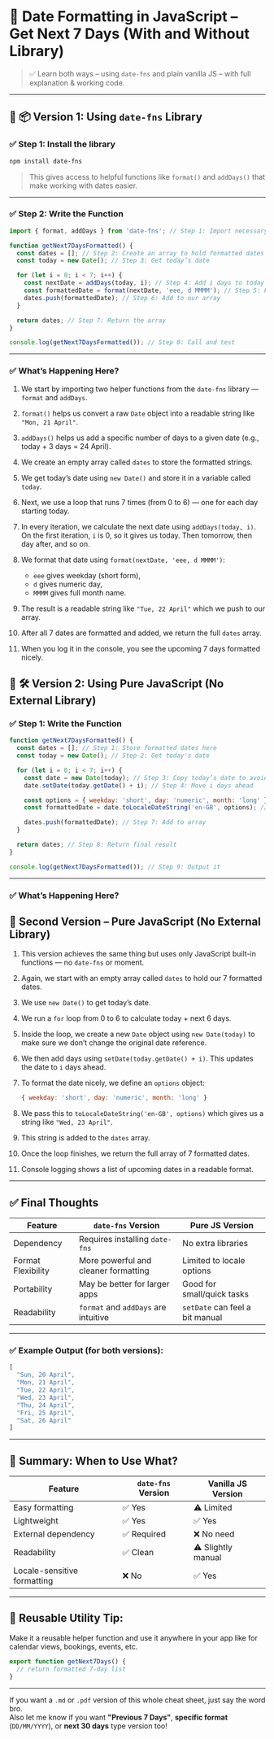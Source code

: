 

# 📅 **Date Formatting in JavaScript – Get Next 7 Days (With and Without Library)**

> ✅ Learn both ways – using `date-fns` and plain vanilla JS – with full explanation & working code.

---

## 🔷 **📦 Version 1: Using `date-fns` Library**

### ✅ Step 1: Install the library

```bash
npm install date-fns
```

> This gives access to helpful functions like `format()` and `addDays()` that make working with dates easier.

---

### ✅ Step 2: Write the Function

```js
import { format, addDays } from 'date-fns'; // Step 1: Import necessary functions

function getNext7DaysFormatted() {
  const dates = []; // Step 2: Create an array to hold formatted dates
  const today = new Date(); // Step 3: Get today’s date

  for (let i = 0; i < 7; i++) {
    const nextDate = addDays(today, i); // Step 4: Add i days to today
    const formattedDate = format(nextDate, 'eee, d MMMM'); // Step 5: Format like "Mon, 21 April"
    dates.push(formattedDate); // Step 6: Add to our array
  }

  return dates; // Step 7: Return the array
}

console.log(getNext7DaysFormatted()); // Step 8: Call and test
```

---

### ✅ What’s Happening Here?

1. We start by importing two helper functions from the `date-fns` library — `format` and `addDays`.

2. `format()` helps us convert a raw `Date` object into a readable string like `"Mon, 21 April"`.

3. `addDays()` helps us add a specific number of days to a given date (e.g., today + 3 days = 24 April).

4. We create an empty array called `dates` to store the formatted strings.

5. We get today’s date using `new Date()` and store it in a variable called `today`.

6. Next, we use a loop that runs 7 times (from 0 to 6) — one for each day starting today.

7. In every iteration, we calculate the next date using `addDays(today, i)`. On the first iteration, `i` is 0, so it gives us today. Then tomorrow, then day after, and so on.

8. We format that date using `format(nextDate, 'eee, d MMMM')`:
   - `eee` gives weekday (short form),
   - `d` gives numeric day,
   - `MMMM` gives full month name.

9. The result is a readable string like `"Tue, 22 April"` which we push to our array.

10. After all 7 dates are formatted and added, we return the full `dates` array.

11. When you log it in the console, you see the upcoming 7 days formatted nicely.






## 🔷 **🛠️ Version 2: Using Pure JavaScript (No External Library)**

### ✅ Step 1: Write the Function

```js
function getNext7DaysFormatted() {
  const dates = []; // Step 1: Store formatted dates here
  const today = new Date(); // Step 2: Get today's date

  for (let i = 0; i < 7; i++) {
    const date = new Date(today); // Step 3: Copy today’s date to avoid mutation
    date.setDate(today.getDate() + i); // Step 4: Move i days ahead

    const options = { weekday: 'short', day: 'numeric', month: 'long' }; // Step 5: Format config
    const formattedDate = date.toLocaleDateString('en-GB', options); // Step 6: Format to "Wed, 24 April"

    dates.push(formattedDate); // Step 7: Add to array
  }

  return dates; // Step 8: Return final result
}

console.log(getNext7DaysFormatted()); // Step 9: Output it
```

---

### ✅ What’s Happening Here?


## 🔹 **Second Version – Pure JavaScript (No External Library)**

1. This version achieves the same thing but uses only JavaScript built-in functions — no `date-fns` or moment.

2. Again, we start with an empty array called `dates` to hold our 7 formatted dates.

3. We use `new Date()` to get today’s date.

4. We run a `for` loop from 0 to 6 to calculate today + next 6 days.

5. Inside the loop, we create a new `Date` object using `new Date(today)` to make sure we don’t change the original date reference.

6. We then add days using `setDate(today.getDate() + i)`. This updates the date to `i` days ahead.

7. To format the date nicely, we define an `options` object:
   ```js
   { weekday: 'short', day: 'numeric', month: 'long' }
   ```

8. We pass this to `toLocaleDateString('en-GB', options)` which gives us a string like `"Wed, 23 April"`.

9. This string is added to the `dates` array.

10. Once the loop finishes, we return the full array of 7 formatted dates.

11. Console logging shows a list of upcoming dates in a readable format.

---

## ✅ Final Thoughts

| Feature | `date-fns` Version | Pure JS Version |
|--------|---------------------|-----------------|
| Dependency | Requires installing `date-fns` | No extra libraries |
| Format Flexibility | More powerful and cleaner formatting | Limited to locale options |
| Portability | May be better for larger apps | Good for small/quick tasks |
| Readability | `format` and `addDays` are intuitive | `setDate` can feel a bit manual |
---

### ✅ Example Output (for both versions):

```js
[
  "Sun, 20 April",
  "Mon, 21 April",
  "Tue, 22 April",
  "Wed, 23 April",
  "Thu, 24 April",
  "Fri, 25 April",
  "Sat, 26 April"
]
```

---

## 🔁 Summary: When to Use What?

| Feature | `date-fns` Version | Vanilla JS Version |
|--------|---------------------|---------------------|
| Easy formatting | ✅ Yes | ⚠️ Limited |
| Lightweight | ✅ Yes | ✅ Yes |
| External dependency | ✅ Required | ❌ No need |
| Readability | ✅ Clean | ⚠️ Slightly manual |
| Locale-sensitive formatting | ❌ No | ✅ Yes |

---

## 🚀 Reusable Utility Tip:

Make it a reusable helper function and use it anywhere in your app like for calendar views, bookings, events, etc.

```js
export function getNext7Days() {
  // return formatted 7-day list
}
```

---

If you want a `.md` or `.pdf` version of this whole cheat sheet, just say the word bro.  
Also let me know if you want **"Previous 7 Days"**, **specific format** (`DD/MM/YYYY`), or **next 30 days** type version too!